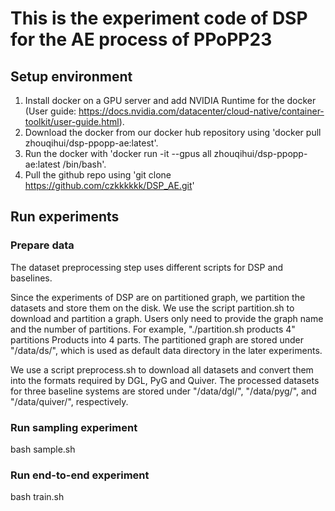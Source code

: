 # This is the experiment code of DSP for the AE process of PPoPP23
## Setup environment
1. Install docker on a GPU server and add NVIDIA Runtime for the docker (User guide: https://docs.nvidia.com/datacenter/cloud-native/container-toolkit/user-guide.html).
2. Download the docker from our docker hub repository using 'docker pull zhouqihui/dsp-ppopp-ae:latest'.
3. Run the docker with 'docker run -it --gpus all zhouqihui/dsp-ppopp-ae:latest /bin/bash'.
4. Pull the github repo using 'git clone https://github.com/czkkkkkk/DSP_AE.git'

## Run experiments
### Prepare data
The dataset preprocessing step uses different scripts for DSP and baselines.

Since the experiments of DSP are on partitioned graph, we partition the datasets and store them on the disk. We use the script partition.sh to download and partition a graph. Users only need to provide the graph name and the number of partitions. For example, "./partition.sh products 4" partitions Products into 4 parts. The partitioned graph are stored under "/data/ds/", which is used as default data directory in the later experiments.
    
We use a script preprocess.sh to download all datasets and convert them into the formats required by DGL, PyG and Quiver. The processed datasets for three baseline systems are stored under "/data/dgl/", "/data/pyg/", and "/data/quiver/", respectively.

### Run sampling experiment
bash sample.sh

### Run end-to-end experiment
bash train.sh
